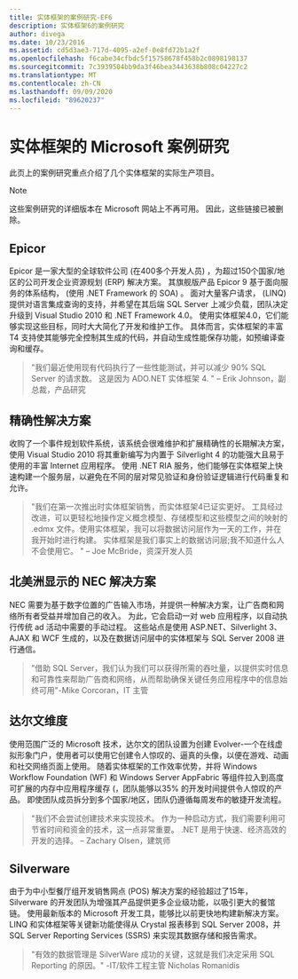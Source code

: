 ```yaml
---
title: 实体框架的案例研究-EF6
description: 实体框架6的案例研究
author: divega
ms.date: 10/23/2016
ms.assetid: cd5d3ae3-717d-4095-a2ef-0e8fd72b1a2f
ms.openlocfilehash: f6cabe34cfbdc5f15758678f458b2c0898198137
ms.sourcegitcommit: 7c3939504bb9da3f46bea3443638b808c04227c2
ms.translationtype: MT
ms.contentlocale: zh-CN
ms.lasthandoff: 09/09/2020
ms.locfileid: "89620237"
---
```

# <a name="microsoft-case-studies-for-entity-framework"></a>实体框架的 Microsoft 案例研究
此页上的案例研究重点介绍了几个实体框架的实际生产项目。
> [!NOTE]
> 这些案例研究的详细版本在 Microsoft 网站上不再可用。 因此，这些链接已被删除。

## <a name="epicor"></a>Epicor
Epicor 是一家大型的全球软件公司 (在400多个开发人员) ，为超过150个国家/地区的公司开发企业资源规划 (ERP) 解决方案。
其旗舰版产品 Epicor 9 基于面向服务的体系结构， (使用 .NET Framework 的 SOA) 。
面对大量客户请求， (LINQ) 提供对语言集成查询的支持，并希望在其后端 SQL Server 上减少负载，团队决定升级到 Visual Studio 2010 和 .NET Framework 4.0。
使用实体框架4.0，它们能够实现这些目标，同时大大简化了开发和维护工作。
具体而言，实体框架的丰富 T4 支持使其能够完全控制其生成的代码，并自动生成性能保存功能，如预编译查询和缓存。

> "我们最近使用现有代码执行了一些性能测试，并可以减少 90% SQL Server 的请求数。
这是因为 ADO.NET 实体框架 4. " – Erik Johnson，副总裁，产品研究  

## <a name="veracity-solutions"></a>精确性解决方案
收购了一个事件规划软件系统，该系统会很难维护和扩展精确性的长期解决方案，使用 Visual Studio 2010 将其重新编写为内置于 Silverlight 4 的功能强大且易于使用的丰富 Internet 应用程序。
使用 .NET RIA 服务，他们能够在实体框架上快速构建一个服务层，以避免在不同的层对常见验证和身份验证逻辑进行代码重复和允许。  

> "我们在第一次推出时实体框架销售，而实体框架4已证实更好。
工具经过改进，可以更轻松地操作定义概念模型、存储模型和这些模型之间的映射的 .edmx 文件。使用实体框架，我可以将数据访问层作为一天的工作，并在我开始时进行构建。
实体框架是我们事实上的数据访问层;我不知道什么人不会使用它。 " – Joe McBride，资深开发人员

## <a name="nec-display-solutions-of-america"></a>北美洲显示的 NEC 解决方案
NEC 需要为基于数字位置的广告输入市场，并提供一种解决方案，让广告商和网络所有者受益并增加自己的收入。
为此，它会启动一对 web 应用程序，以自动执行传统 ad 活动中需要的手动过程。
这些站点是使用 ASP.NET、Silverlight 3、AJAX 和 WCF 生成的，以及在数据访问层中的实体框架与 SQL Server 2008 进行通信。

> "借助 SQL Server，我们认为我们可以获得所需的吞吐量，以提供实时信息和可靠性来帮助广告商和网络，从而帮助确保关键任务应用程序中的信息始终可用"-Mike Corcoran，IT 主管

## <a name="darwin-dimensions"></a>达尔文维度
使用范围广泛的 Microsoft 技术，达尔文的团队设置为创建 Evolver-一个在线虚拟形象门户，使用者可以使用它创建令人惊叹的、逼真的头像，以便在游戏、动画和社交网络页面上使用。
随着实体框架的工作效率优势，并将 Windows Workflow Foundation (WF) 和 Windows Server AppFabric 等组件拉入到高度可扩展的内存中应用程序缓存 (，团队能够以35% 的开发时间提供令人惊叹的产品。
即使团队成员拆分到多个国家/地区，团队仍遵循每周发布的敏捷开发流程。

 > "我们不会尝试创建技术来实现技术。 作为一种启动方式，我们需要利用可节省时间和资金的技术，这一点非常重要。
 .NET 是用于快速、经济高效的开发的选择。 – Zachary Olsen，建筑师  

## <a name="silverware"></a>Silverware
由于为中小型餐厅组开发销售网点 (POS) 解决方案的经验超过了15年，Silverware 的开发团队为增强其产品提供更多企业级功能，以吸引更大的餐馆链。
使用最新版本的 Microsoft 开发工具，能够比以前更快地构建新解决方案。
LINQ 和实体框架等关键新功能使得从 Crystal 报表移到 SQL Server 2008，并 SQL Server Reporting Services (SSRS) 来实现其数据存储和报告需求。

> "有效的数据管理是 SilverWare 成功的关键，这就是我们决定采用 SQL Reporting 的原因。" -IT/软件工程主管 Nicholas Romanidis
